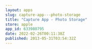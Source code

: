 ```yaml
---
layout: apps
slug: capture-app---photo-storage
title: "Capture App - Photo Storage"
store: apple
app_id: 633980795
date: 2022-02-26T00:11:38Z
published: 2013-05-31T03:54:32Z
---
```

